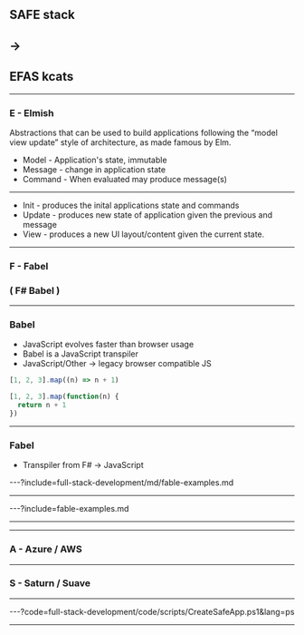
## SAFE stack 
## ->
## EFAS kcats

---

### E - Elmish

Abstractions that can be used to build applications following the “model view update” style of architecture, as made famous by Elm.

- Model - Application's state, immutable
- Message - change in application state
- Command - When evaluated may produce message(s)

---

- Init - produces the inital applications state and commands
- Update - produces new state of application given the previous and message
- View - produces a new UI layout/content given the current state.

---

### F - Fabel

### ( F# Babel )

---

### Babel

- JavaScript evolves faster than browser usage
- Babel is a JavaScript transpiler
- JavaScript/Other -> legacy browser compatible JS

```javascript
[1, 2, 3].map((n) => n + 1)
```

```javascript
[1, 2, 3].map(function(n) {
  return n + 1
})
```

---

### Fabel

- Transpiler from F# -> JavaScript

---?include=full-stack-development/md/fable-examples.md

---

---?include=fable-examples.md

---

---

### A - Azure / AWS 

---

### S - Saturn / Suave

---

---?code=full-stack-development/code/scripts/CreateSafeApp.ps1&lang=ps

---


